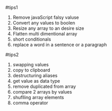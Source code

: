 #tips1

1.  Remove javaScript falsy valuse
2.  Convert any values to boolen
3.  Resize any array to an desire size
4.  Flatten multi dimentional array
5.  short conditionals
6.  replace a word in a sentence or a paragraph

#tips2

1.  swapping values
2.  copy to clipboard
3.  destructuring aliases
4.  get value as data type
5.  remove duplicated from array
6.  compare 2 arrays by values
7.  shuflling array elements
8.  comma operator
